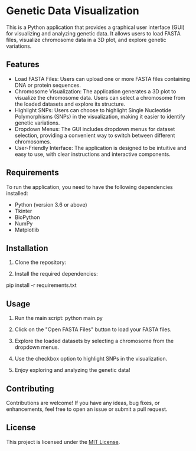 # Genetic Data Visualization

This is a Python application that provides a graphical user interface (GUI) for visualizing and analyzing genetic data. It allows users to load FASTA files, visualize chromosome data in a 3D plot, and explore genetic variations.

## Features

- Load FASTA Files: Users can upload one or more FASTA files containing DNA or protein sequences.
- Chromosome Visualization: The application generates a 3D plot to visualize the chromosome data. Users can select a chromosome from the loaded datasets and explore its structure.
- Highlight SNPs: Users can choose to highlight Single Nucleotide Polymorphisms (SNPs) in the visualization, making it easier to identify genetic variations.
- Dropdown Menus: The GUI includes dropdown menus for dataset selection, providing a convenient way to switch between different chromosomes.
- User-Friendly Interface: The application is designed to be intuitive and easy to use, with clear instructions and interactive components.

## Requirements

To run the application, you need to have the following dependencies installed:

- Python (version 3.6 or above)
- Tkinter
- BioPython
- NumPy
- Matplotlib

## Installation

1. Clone the repository:

2. Install the required dependencies:

pip install -r requirements.txt

## Usage

1. Run the main script:
   python main.py

2. Click on the "Open FASTA Files" button to load your FASTA files.

3. Explore the loaded datasets by selecting a chromosome from the dropdown menus.

4. Use the checkbox option to highlight SNPs in the visualization.

5. Enjoy exploring and analyzing the genetic data!

## Contributing

Contributions are welcome! If you have any ideas, bug fixes, or enhancements, feel free to open an issue or submit a pull request.

## License

This project is licensed under the [MIT License](https://opensource.org/licenses/MIT).
